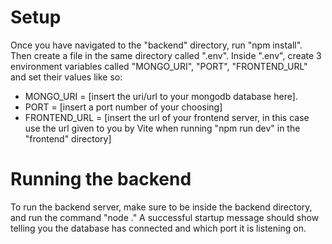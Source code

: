 # Setup
Once you have navigated to the "backend" directory, run "npm install". Then create a file in the same directory called ".env". Inside ".env", create 3 environment variables called "MONGO_URI", "PORT", "FRONTEND_URL" and set their values like so:
-  MONGO_URI = [insert the uri/url to your mongodb database here].
-  PORT = [insert a port number of your choosing]
-  FRONTEND_URL = [insert the url of your frontend server, in this case use the url given to you by Vite when running "npm run dev" in the "frontend" directory]
# Running the backend
To run the backend server, make sure to be inside the backend directory, and run the command "node ." A successful startup message should show telling you the database has connected and which port it is listening on.
